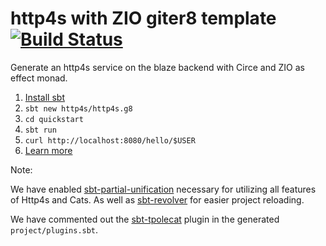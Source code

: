 # http4s with ZIO giter8 template [![Build Status](https://travis-ci.org/http4s/http4s.g8.svg)](https://travis-ci.org/http4s/http4s.g8)

Generate an http4s service on the blaze backend with Circe and ZIO as effect monad.

1. [Install sbt](http://www.scala-sbt.org/1.0/docs/Setup.html)
2. `sbt new http4s/http4s.g8`
3. `cd quickstart`
4. `sbt run`
5. `curl http://localhost:8080/hello/$USER`
6. [Learn more](http://http4s.org/)


Note:

We have enabled [sbt-partial-unification](https://github.com/fiadliel/sbt-partial-unification) 
necessary for utilizing all features of Http4s and Cats.
As well as [sbt-revolver](https://github.com/spray/sbt-revolver) for easier project reloading.

We have commented out the [sbt-tpolecat](https://github.com/DavidGregory084/sbt-tpolecat) plugin in the generated `project/plugins.sbt`.
